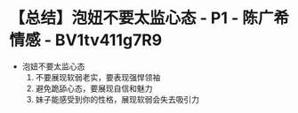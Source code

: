 # 【总结】泡妞不要太监心态 - P1 - 陈广希情感 - BV1tv411g7R9

-   泡妞不要太监心态
    1.  不要展现软弱老实，要表现强悍领袖
    2.  避免跪舔心态，要展现自信和魅力
    3.  妹子能感受到你的性格，展现软弱会失去吸引力